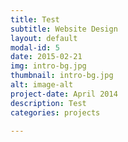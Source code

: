 ```yaml
---
title: Test
subtitle: Website Design
layout: default
modal-id: 5
date: 2015-02-21
img: intro-bg.jpg
thumbnail: intro-bg.jpg
alt: image-alt
project-date: April 2014
description: Test
categories: projects

---
```

